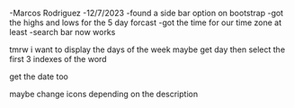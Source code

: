 -Marcos Rodriguez
-12/7/2023
-found a side bar option on bootstrap
-got the highs and lows for the 5 day forcast
-got the time for our time zone at least
-search bar now works

tmrw i want to display the days of the week
maybe get day then select the first 3 indexes of the word 

get the date too 

maybe change icons depending on the description